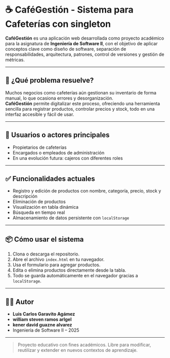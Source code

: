 # ☕ CaféGestión - Sistema para Cafeterías con singleton

**CaféGestión** es una aplicación web desarrollada como proyecto académico para la asignatura de **Ingeniería de Software II**, con el objetivo de aplicar conceptos clave como diseño de software, separación de responsabilidades, arquitectura, patrones, control de versiones y gestión de métricas.

---

## 🎯 ¿Qué problema resuelve?

Muchos negocios como cafeterías aún gestionan su inventario de forma manual, lo que ocasiona errores y desorganización.  
**CaféGestión** permite digitalizar este proceso, ofreciendo una herramienta sencilla para registrar productos, controlar precios y stock, todo en una interfaz accesible y fácil de usar.

---

## 👥 Usuarios o actores principales

- Propietarios de cafeterías
- Encargados o empleados de administración
- En una evolución futura: cajeros con diferentes roles

---

## ✅ Funcionalidades actuales

- Registro y edición de productos con nombre, categoría, precio, stock y descripción
- Eliminación de productos
- Visualización en tabla dinámica
- Búsqueda en tiempo real
- Almacenamiento de datos persistente con `localStorage`


---

## 📦 Cómo usar el sistema

1. Clona o descarga el repositorio.
2. Abre el archivo `index.html` en tu navegador.
3. Usa el formulario para agregar productos.
4. Edita o elimina productos directamente desde la tabla.
5. Todo se guarda automáticamente en el navegador gracias a `localStorage`.

---

## 👨‍🎓 Autor

- **Luis Carlos Garavito Agámez**
- **william steven ramos arlgel**
- **kener david guazne alvarez**
- Ingeniería de Software II – 2025

---

> Proyecto educativo con fines académicos. Libre para modificar, reutilizar y extender en nuevos contextos de aprendizaje.
